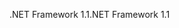 <span data-ttu-id="df491-101">.NET Framework 1.1</span><span class="sxs-lookup"><span data-stu-id="df491-101">.NET Framework 1.1</span></span>